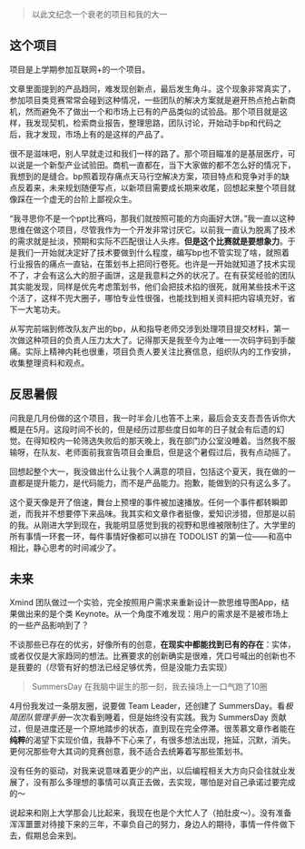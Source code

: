 
> 以此文纪念一个衰老的项目和我的大一

## 这个项目

项目是上学期参加互联网+的一个项目。

文章里面提到的产品趋同，难发现创新点，最后发生角斗。这个现象非常真实了，参加项目类竞赛常常会碰到这种情况，一些团队的解决方案就是避开热点抢占新商机，然而避免不了做出一个和市场上已有的产品类似的试验品。那个项目就是这样，我发现契机，检索商业报告，整理思路，团队讨论，开始动手bp和代码之后，我才发现，市场上有的是这样的产品了。

很不是滋味吧，别人早就走过和我们一样的路了。那个项目瞄准的是基层医疗，可以说是一个新型产业试验田。商机一直都在，当下大家做的都不怎么好的情况下，我想到的是缝合。bp照着现存痛点天马行空解决方案，项目特点和竞争对手的缺点反着来，未来规划随便写点，以新项目需要成长期来收尾，回想起来整个项目就像踩在一个虚无的台阶上鄙视众生。

“我寻思你不是一个ppt比赛吗，那我们就按照可能的方向画好大饼。”我一直以这种思维在做这个项目，尽管我作为一个开发非常讨厌它。以前我一直认为脱离了技术的需求就是扯淡，预期和实际不匹配很让人头疼。**但是这个比赛就是要想象力**。于是我们一开始就决定好了技术要做到什么程度，编写bp也不管实现了啥，就照着行业报告的痛点一直钻，在策划书上把同行卷死。也许是一开始就知道了技术实现不了，才会有这么大的胆子画饼，这是我意料之外的状况了。在有获奖经验的团队其实能发现，同样是优先考虑策划书，他们会把技术掐的很死，就用某些技术干这个活了，这样不兜大圈子，哪怕专业性很强，也能找到相关资料把内容填充好，省下一大笔功夫。

从写完前端到修改队友产出的bp，从和指导老师交涉到处理项目提交材料，第一次做这种项目的负责人压力太大了。记得那天是我至今为止唯一一次码字码到手酸痛。实际上精神内耗也很重，项目负责人要关注比赛信息，组织队内的工作安排，收集整理资料和观点。

## 反思暑假

问我是几月份做的这个项目，我一时半会儿也答不上来，最后会支支吾吾告诉你大概是在5月。这段时间不长的，但是经历过那些度日如年的日子就会有后遗的幻觉。在得知校内一轮筛选失败后的那天晚上，我在部门办公室没睡着。当然我不服输呀，在队友、老师面前我宣告项目会重启，但是这个暑假过后，我有点动摇了。

回想起整个大一，我没做出什么让我个人满意的项目，包括这个夏天，我在做的一直都是提升能力，是代码能力，而不是产品能力。抱歉，能做到的只有这么多了。

这个夏天像是开了倍速，舞台上预埋的事件被加速播放。任何一个事件都转瞬即逝，而我并不想要停下来品味。我其实和文章作者挺像，爱知识涉猎，但那是以前的我。从刚进大学到现在，我能明显感觉到我的视野和思维被限制住了。大学里的所有事情一环套一环，每件事情好像都可以排在  TODOLIST 的第一位——和高中相比，静心思考的时间减少了。

## 未来
Xmind 团队做过一个实验，完全按照用户需求来重新设计一款思维导图App，结果做出来的是个类 Keynote。从一个角度不难发现：用户的需求是不是被市场上的一些产品影响到了？

不谈那些已存在的优劣，好像所有的创意，**在现实中都能找到已有的存在**：实体，或者仅仅是大家趋同的想法。比赛要求的创新确实是很难，凭口号喊出的创新也不是我要的（尽管有好的想法已经足够优秀，但是没能力去实现）

> SummersDay 在我脑中诞生的那一刻，我去操场上一口气跑了10圈

4月份我发过一条朋友圈，说要做 Team Leader，还创建了 SummersDay。看*极简团队管理手册*一次次看到睡着，但是始终没有实践。我为 SummersDay 贡献过，但是进度还是一个原地踏步的状态，直到现在完全停滞。很羡慕文章作者能在**纯粹**的渴望下实现价值，我静不下心来了，有很多想法出现，拖延，沉默，消失。更何况那些夸大其词的竞赛创意，我不适合去统筹着写那些策划书。

没有任务的驱动，对我来说意味着更少的产出，以后编程相关大方向只会往就业发展了，没有那么多理想的事情可以真正去做，去实现，哪怕是对自己承诺过要完成的～

说起来和刚上大学那会儿比起来，我现在也是个大忙人了（拍肚皮～）。没有准备浑浑噩噩对待接下来的三年，不辜负自己的努力，身边人的期待，事情一件件做下去，假期总会来到。
